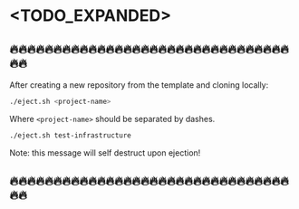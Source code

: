 # <TODO_EXPANDED>

<!--START--->
## 🔥🔥🔥🔥🔥🔥🔥🔥🔥🔥🔥🔥🔥🔥🔥🔥🔥🔥🔥🔥🔥🔥🔥🔥🔥🔥🔥🔥🔥🔥🔥🔥🔥🔥

After creating a new repository from the template and cloning locally:

```bash
./eject.sh <project-name>
```

Where `<project-name>` should be separated by dashes.

```bash
./eject.sh test-infrastructure
```

Note: this message will self destruct upon ejection!

## 🔥🔥🔥🔥🔥🔥🔥🔥🔥🔥🔥🔥🔥🔥🔥🔥🔥🔥🔥🔥🔥🔥🔥🔥🔥🔥🔥🔥🔥🔥🔥🔥🔥🔥
<!---END--->

<!-- BEGINNING OF PRE-COMMIT-TERRAFORM DOCS HOOK -->
<!-- END OF PRE-COMMIT-TERRAFORM DOCS HOOK -->
